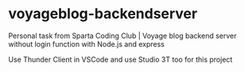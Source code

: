 # voyageblog-backendserver
 Personal task from Sparta Coding Club | Voyage blog backend server without login function with Node.js and express
 
 Use Thunder Client in VSCode and use Studio 3T too for this project
